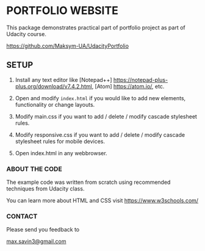# PORTFOLIO WEBSITE

This package demonstrates practical part of portfolio project
as part of Udacity course.

https://github.com/Maksym-UA/UdacityPortfolio

## SETUP

 1. Install any text editor like [Notepad++] https://notepad-plus-plus.org/download/v7.4.2.html, [Atom] https://atom.io/, etc.
 
 2. Open and modify ``` index.html ``` if you would like to add new elements, functionality or 
	change layouts.

 3. Modify main.css if you want to add / delete / modify cascade stylesheet rules.

 4. Modify responsive.css if you want to add / delete / modify cascade stylesheet rules for mobile devices.    

 5. Open index.html in any webbrowser.

### ABOUT THE CODE


The example code was written from scratch using recommended techniques from Udacity class.

You can learn more about HTML and CSS visit https://www.w3schools.com/

### CONTACT

Please send you feedback to

max.savin3@gmail.com
